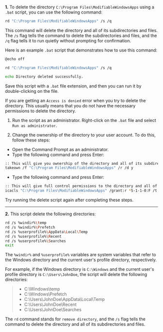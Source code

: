 **1.** To delete the directory `C:\Program Files\ModifiableWindowsApps` using a `.bat` script, you can use the following command:

```sh
rd "C:\Program Files\ModifiableWindowsApps" /s /q
```

This command will delete the directory and all of its subdirectories and files. The `/s` flag tells the command to delete the subdirectories and files, and the `/q` flag tells it to run quietly without prompting for confirmation.

Here is an example `.bat` script that demonstrates how to use this command:

```sh
@echo off

rd "C:\Program Files\ModifiableWindowsApps" /s /q

echo Directory deleted successfully.
```

Save this script with a `.bat` file extension, and then you can run it by double-clicking on the file.

If you are getting an `Access is denied` error when you try to delete the directory. This usually means that you do not have the necessary permissions to delete the directory.

1. Run the script as an administrator. Right-click on the `.bat` file and select `Run as administrator`.

2. Change the ownership of the directory to your user account. To do this, follow these steps:

- Open the Command Prompt as an administrator.
- Type the following command and press Enter:

```sh
:: This will give you ownership of the directory and all of its subdirectories and files.
takeown /f "C:\Program Files\ModifiableWindowsApps" /r /d y
```

- Type the following command and press Enter:

```sh
:: This will give full control permissions to the directory and all of its subdirectories and files.
icacls "C:\Program Files\ModifiableWindowsApps" /grant:r *S-1-1-0:F /t
```

Try running the delete script again after completing these steps.

---

**2.** This script delete the following directories:

```sh
rd /s %windir%\temp
rd /s %windir%\Prefetch
rd /s %userprofile%\AppData\Local\Temp
rd /s %userprofile%\Recent
rd /s %userprofile%\Searches
exit
```

The `%windir%` and `%userprofile%` variables are system variables that refer to the Windows directory and the current user's profile directory, respectively.

For example, if the Windows directory is `C:\Windows` and the current user's profile directory is `C:\Users\JohnDoe`, the script will delete the following directories:

> - C:\Windows\temp
> - C:\Windows\Prefetch
> - C:\Users\JohnDoe\AppData\Local\Temp
> - C:\Users\JohnDoe\Recent
> - C:\Users\JohnDoe\Searches

The `rd` command stands for `remove directory`, and the `/s` flag tells the command to delete the directory and all of its subdirectories and files.
